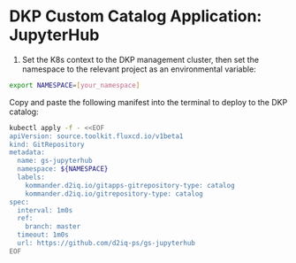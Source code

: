 # DKP Custom Catalog Application: JupyterHub

1. Set the K8s context to the DKP management cluster, then set the namespace to the relevant project as an environmental variable:

```bash
export NAMESPACE=[your_namespace]
````

Copy and paste the following manifest into the terminal to deploy to the DKP catalog:

```bash
kubectl apply -f - <<EOF
apiVersion: source.toolkit.fluxcd.io/v1beta1
kind: GitRepository
metadata:
  name: gs-jupyterhub
  namespace: ${NAMESPACE}
  labels:
    kommander.d2iq.io/gitapps-gitrepository-type: catalog
    kommander.d2iq.io/gitrepository-type: catalog
spec:
  interval: 1m0s
  ref:
    branch: master
  timeout: 1m0s
  url: https://github.com/d2iq-ps/gs-jupyterhub
EOF
```
